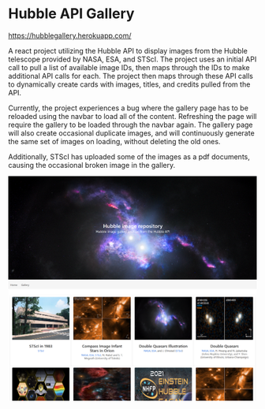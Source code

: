 # Hubble API Gallery

https://hubblegallery.herokuapp.com/

A react project utilizing the Hubble API to display images from the Hubble telescope provided by NASA, ESA, and STScI.
The project uses an initial API call to pull a list of available image IDs, then maps through the IDs to make additional API calls for each.
The project then maps through these API calls to dynamically create cards with images, titles, and credits pulled from the API.

Currently, the project experiences a bug where the gallery page has to be reloaded using the navbar to load all of the content.
Refreshing the page will require the gallery to be loaded through the navbar again.
The gallery page will also create occasional duplicate images, and will continuously generate the same set of images on loading, without deleting the old ones.

Additionally, STScI has uploaded some of the images as a pdf documents, causing the occasional broken image in the gallery.

![Homepage](./images/gallery-home.png)
![Gallery](./images/gallery-gallery.png)
